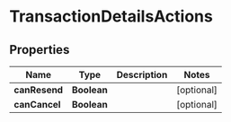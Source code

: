 # TransactionDetailsActions

## Properties
Name | Type | Description | Notes
------------ | ------------- | ------------- | -------------
**canResend** | **Boolean** |  |  [optional]
**canCancel** | **Boolean** |  |  [optional]

